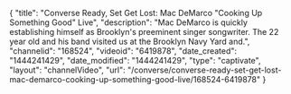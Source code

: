 {
    "title": "Converse Ready, Set Get Lost: Mac DeMarco \"Cooking Up Something Good\" Live",
    "description": "Mac DeMarco is quickly establishing himself as Brooklyn's preeminent singer songwriter. The 22 year old and his band visited us at the Brooklyn Navy Yard and.",
    "channelid": "168524",
    "videoid": "6419878",
    "date_created": "1444241429",
    "date_modified": "1444241429",
    "type": "captivate",
    "layout": "channelVideo",
    "url": "\/converse\/converse-ready-set-get-lost-mac-demarco-cooking-up-something-good-live\/168524-6419878"
}